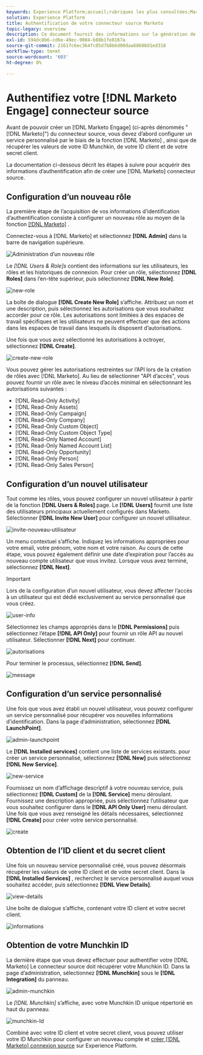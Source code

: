 ```yaml
---
keywords: Experience Platform;accueil;rubriques les plus consultées;Marketo Engage;marketing à engager;marketing
solution: Experience Platform
title: Authentification de votre connecteur source Marketo
topic-legacy: overview
description: Ce document fournit des informations sur la génération de vos informations d’authentification Marketo.
exl-id: 594dc8b6-cd6e-49ec-9084-b88b1fe8167a
source-git-commit: 21617c6ec364fc05d7b8b6d00daa68608d1ed318
workflow-type: tm+mt
source-wordcount: '603'
ht-degree: 0%

---
```


# Authentifiez votre [!DNL Marketo Engage] connecteur source

Avant de pouvoir créer un [!DNL Marketo Engage] (ci-après dénommés &quot;[!DNL Marketo]&quot;) du connecteur source, vous devez d’abord configurer un service personnalisé par le biais de la fonction [!DNL Marketo] , ainsi que de récupérer les valeurs de votre ID Munchkin, de votre ID client et de votre secret client.

La documentation ci-dessous décrit les étapes à suivre pour acquérir des informations d’authentification afin de créer une [!DNL Marketo] connecteur source.

## Configuration d’un nouveau rôle

La première étape de l’acquisition de vos informations d’identification d’authentification consiste à configurer un nouveau rôle au moyen de la fonction [[!DNL Marketo]](https://app-sjint.marketo.com/#MM0A1) .

Connectez-vous à [!DNL Marketo] et sélectionnez **[!DNL Admin]** dans la barre de navigation supérieure.

![Administration d’un nouveau rôle](../images/marketo/home.png)

Le *[!DNL Users & Role]s* contient des informations sur les utilisateurs, les rôles et les historiques de connexion. Pour créer un rôle, sélectionnez **[!DNL Roles]** dans l’en-tête supérieur, puis sélectionnez **[!DNL New Role]**.

![new-role](../images/marketo/new-role.png)

La boîte de dialogue **[!DNL Create New Role]** sʼaffiche. Attribuez un nom et une description, puis sélectionnez les autorisations que vous souhaitez accorder pour ce rôle. Les autorisations sont limitées à des espaces de travail spécifiques et les utilisateurs ne peuvent effectuer que des actions dans les espaces de travail dans lesquels ils disposent d’autorisations.

Une fois que vous avez sélectionné les autorisations à octroyer, sélectionnez **[!DNL Create]**.

![create-new-role](../images/marketo/create-new-role.png)

Vous pouvez gérer les autorisations restreintes sur l’API lors de la création de rôles avec [!DNL Marketo]. Au lieu de sélectionner &quot;API d’accès&quot;, vous pouvez fournir un rôle avec le niveau d’accès minimal en sélectionnant les autorisations suivantes :

* [!DNL Read-Only Activity]
* [!DNL Read-Only Assets]
* [!DNL Read-Only Campaign]
* [!DNL Read-Only Company]
* [!DNL Read-Only Custom Object]
* [!DNL Read-Only Custom Object Type]
* [!DNL Read-Only Named Account]
* [!DNL Read-Only Named Account List]
* [!DNL Read-Only Opportunity]
* [!DNL Read-Only Person]
* [!DNL Read-Only Sales Person]

## Configuration d’un nouvel utilisateur

Tout comme les rôles, vous pouvez configurer un nouvel utilisateur à partir de la fonction **[!DNL Users & Roles]** page. Le **[!DNL Users]** fournit une liste des utilisateurs principaux actuellement configurés dans Marketo. Sélectionner **[!DNL Invite New User]** pour configurer un nouvel utilisateur.

![invite-nouveau-utilisateur](../images/marketo/invite-new-user.png)

Un menu contextuel s’affiche. Indiquez les informations appropriées pour votre email, votre prénom, votre nom et votre raison. Au cours de cette étape, vous pouvez également définir une date d’expiration pour l’accès au nouveau compte utilisateur que vous invitez. Lorsque vous avez terminé, sélectionnez **[!DNL Next]**.

>[!IMPORTANT]
>
>Lors de la configuration d’un nouvel utilisateur, vous devez affecter l’accès à un utilisateur qui est dédié exclusivement au service personnalisé que vous créez.

![user-info](../images/marketo/new-user-info.png)

Sélectionnez les champs appropriés dans le **[!DNL Permissions]** puis sélectionnez l’étape **[!DNL API Only]** pour fournir un rôle API au nouvel utilisateur. Sélectionner **[!DNL Next]** pour continuer.

![autorisations](../images/marketo/permissions.png)

Pour terminer le processus, sélectionnez **[!DNL Send]**.

![message](../images/marketo/message.png)

## Configuration d’un service personnalisé

Une fois que vous avez établi un nouvel utilisateur, vous pouvez configurer un service personnalisé pour récupérer vos nouvelles informations d’identification. Dans la page d’administration, sélectionnez **[!DNL LaunchPoint]**.

![admin-launchpoint](../images/marketo/admin-launchpoint.png)

Le **[!DNL Installed services]** contient une liste de services existants. pour créer un service personnalisé, sélectionnez **[!DNL New]** puis sélectionnez **[!DNL New Service]**.

![new-service](../images/marketo/new-service.png)

Fournissez un nom d’affichage descriptif à votre nouveau service, puis sélectionnez **[!DNL Custom]** de la **[!DNL Service]** menu déroulant. Fournissez une description appropriée, puis sélectionnez l’utilisateur que vous souhaitez configurer dans le **[!DNL API Only User]** menu déroulant. Une fois que vous avez renseigné les détails nécessaires, sélectionnez **[!DNL Create]** pour créer votre service personnalisé.

![create](../images/marketo/create.png)

## Obtention de l’ID client et du secret client

Une fois un nouveau service personnalisé créé, vous pouvez désormais récupérer les valeurs de votre ID client et de votre secret client. Dans la **[!DNL Installed Services]** , recherchez le service personnalisé auquel vous souhaitez accéder, puis sélectionnez **[!DNL View Details]**.

![view-details](../images/marketo/view-details.png)

Une boîte de dialogue s’affiche, contenant votre ID client et votre secret client.

![informations](../images/marketo/credentials.png)

## Obtention de votre Munchkin ID

La dernière étape que vous devez effectuer pour authentifier votre [!DNL Marketo] Le connecteur source doit récupérer votre Munchkin ID. Dans la page d’administration, sélectionnez **[!DNL Munchkin]** sous le **[!DNL Integration]** du panneau.

![admin-munchkin](../images/marketo/admin-munchkin.png)

Le *[!DNL Munchkin]* s’affiche, avec votre Munchkin ID unique répertorié en haut du panneau.

![munchkin-Id](../images/marketo/munchkin-id.png)

Combiné avec votre ID client et votre secret client, vous pouvez utiliser votre ID Munchkin pour configurer un nouveau compte et [créer [!DNL Marketo] connexion source](../../../tutorials/ui/create/adobe-applications/marketo.md) sur Experience Platform.
